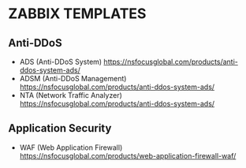 # ZABBIX TEMPLATES
## Anti-DDoS
 - ADS (Anti-DDoS System) https://nsfocusglobal.com/products/anti-ddos-system-ads/
 - ADSM (Anti-DDoS Management) https://nsfocusglobal.com/products/anti-ddos-system-ads/
 - NTA (Network Traffic Analyzer) https://nsfocusglobal.com/products/anti-ddos-system-ads/
## Application Security
 - WAF (Web Application Firewall) https://nsfocusglobal.com/products/web-application-firewall-waf/
